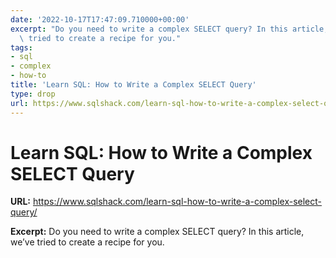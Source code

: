 ```yaml
---
date: '2022-10-17T17:47:09.710000+00:00'
excerpt: "Do you need to write a complex SELECT query? In this article, we\u2019ve\
  \ tried to create a recipe for you."
tags:
- sql
- complex
- how-to
title: 'Learn SQL: How to Write a Complex SELECT Query'
type: drop
url: https://www.sqlshack.com/learn-sql-how-to-write-a-complex-select-query/
---
```


# Learn SQL: How to Write a Complex SELECT Query

**URL:** https://www.sqlshack.com/learn-sql-how-to-write-a-complex-select-query/

**Excerpt:** Do you need to write a complex SELECT query? In this article, we’ve tried to create a recipe for you.
